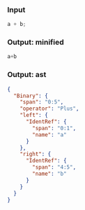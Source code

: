 ### Input
```js
a + b;
```

### Output: minified
```js
a+b
```

### Output: ast
```json
{
  "Binary": {
    "span": "0:5",
    "operator": "Plus",
    "left": {
      "IdentRef": {
        "span": "0:1",
        "name": "a"
      }
    },
    "right": {
      "IdentRef": {
        "span": "4:5",
        "name": "b"
      }
    }
  }
}
```

